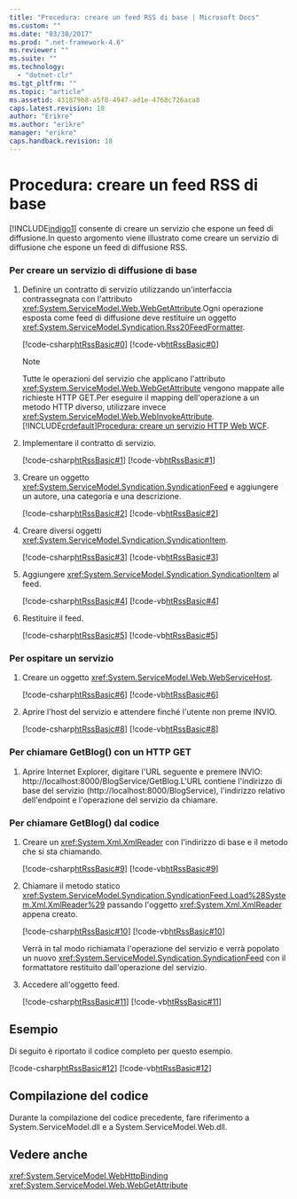 ```yaml
---
title: "Procedura: creare un feed RSS di base | Microsoft Docs"
ms.custom: ""
ms.date: "03/30/2017"
ms.prod: ".net-framework-4.6"
ms.reviewer: ""
ms.suite: ""
ms.technology: 
  - "dotnet-clr"
ms.tgt_pltfrm: ""
ms.topic: "article"
ms.assetid: 431879b8-a5f8-4947-ad1e-4768c726aca8
caps.latest.revision: 18
author: "Erikre"
ms.author: "erikre"
manager: "erikre"
caps.handback.revision: 18
---
```

# Procedura: creare un feed RSS di base
[!INCLUDE[indigo1](../../../../includes/indigo1-md.md)] consente di creare un servizio che espone un feed di diffusione.In questo argomento viene illustrato come creare un servizio di diffusione che espone un feed di diffusione RSS.  
  
### Per creare un servizio di diffusione di base  
  
1.  Definire un contratto di servizio utilizzando un'interfaccia contrassegnata con l'attributo <xref:System.ServiceModel.Web.WebGetAttribute>.Ogni operazione esposta come feed di diffusione deve restituire un oggetto <xref:System.ServiceModel.Syndication.Rss20FeedFormatter>.  
  
     [!code-csharp[htRssBasic#0](../../../../samples/snippets/csharp/VS_Snippets_CFX/htrssbasic/cs/program.cs#0)]
     [!code-vb[htRssBasic#0](../../../../samples/snippets/visualbasic/VS_Snippets_CFX/htrssbasic/vb/program.vb#0)]  
  
    > [!NOTE]
    >  Tutte le operazioni del servizio che applicano l'attributo <xref:System.ServiceModel.Web.WebGetAttribute> vengono mappate alle richieste HTTP GET.Per eseguire il mapping dell'operazione a un metodo HTTP diverso, utilizzare invece <xref:System.ServiceModel.Web.WebInvokeAttribute>.[!INCLUDE[crdefault](../../../../includes/crdefault-md.md)][Procedura: creare un servizio HTTP Web WCF](../../../../docs/framework/wcf/feature-details/how-to-create-a-basic-wcf-web-http-service.md).  
  
2.  Implementare il contratto di servizio.  
  
     [!code-csharp[htRssBasic#1](../../../../samples/snippets/csharp/VS_Snippets_CFX/htrssbasic/cs/program.cs#1)]
     [!code-vb[htRssBasic#1](../../../../samples/snippets/visualbasic/VS_Snippets_CFX/htrssbasic/vb/program.vb#1)]  
  
3.  Creare un oggetto <xref:System.ServiceModel.Syndication.SyndicationFeed> e aggiungere un autore, una categoria e una descrizione.  
  
     [!code-csharp[htRssBasic#2](../../../../samples/snippets/csharp/VS_Snippets_CFX/htrssbasic/cs/program.cs#2)]
     [!code-vb[htRssBasic#2](../../../../samples/snippets/visualbasic/VS_Snippets_CFX/htrssbasic/vb/program.vb#2)]  
  
4.  Creare diversi oggetti <xref:System.ServiceModel.Syndication.SyndicationItem>.  
  
     [!code-csharp[htRssBasic#3](../../../../samples/snippets/csharp/VS_Snippets_CFX/htrssbasic/cs/program.cs#3)]
     [!code-vb[htRssBasic#3](../../../../samples/snippets/visualbasic/VS_Snippets_CFX/htrssbasic/vb/program.vb#3)]  
  
5.  Aggiungere <xref:System.ServiceModel.Syndication.SyndicationItem> al feed.  
  
     [!code-csharp[htRssBasic#4](../../../../samples/snippets/csharp/VS_Snippets_CFX/htrssbasic/cs/program.cs#4)]
     [!code-vb[htRssBasic#4](../../../../samples/snippets/visualbasic/VS_Snippets_CFX/htrssbasic/vb/program.vb#4)]  
  
6.  Restituire il feed.  
  
     [!code-csharp[htRssBasic#5](../../../../samples/snippets/csharp/VS_Snippets_CFX/htrssbasic/cs/program.cs#5)]
     [!code-vb[htRssBasic#5](../../../../samples/snippets/visualbasic/VS_Snippets_CFX/htrssbasic/vb/program.vb#5)]  
  
### Per ospitare un servizio  
  
1.  Creare un oggetto <xref:System.ServiceModel.Web.WebServiceHost>.  
  
     [!code-csharp[htRssBasic#6](../../../../samples/snippets/csharp/VS_Snippets_CFX/htrssbasic/cs/program.cs#6)]
     [!code-vb[htRssBasic#6](../../../../samples/snippets/visualbasic/VS_Snippets_CFX/htrssbasic/vb/program.vb#6)]  
  
2.  Aprire l'host del servizio e attendere finché l'utente non preme INVIO.  
  
     [!code-csharp[htRssBasic#8](../../../../samples/snippets/csharp/VS_Snippets_CFX/htrssbasic/cs/program.cs#8)]
     [!code-vb[htRssBasic#8](../../../../samples/snippets/visualbasic/VS_Snippets_CFX/htrssbasic/vb/program.vb#8)]  
  
### Per chiamare GetBlog\(\) con un HTTP GET  
  
1.  Aprire Internet Explorer, digitare l'URL seguente e premere INVIO: http:\/\/localhost:8000\/BlogService\/GetBlog.L'URL contiene l'indirizzo di base del servizio \(http:\/\/localhost:8000\/BlogService\), l'indirizzo relativo dell'endpoint e l'operazione del servizio da chiamare.  
  
### Per chiamare GetBlog\(\) dal codice  
  
1.  Creare un <xref:System.Xml.XmlReader> con l'indirizzo di base e il metodo che si sta chiamando.  
  
     [!code-csharp[htRssBasic#9](../../../../samples/snippets/csharp/VS_Snippets_CFX/htrssbasic/cs/snippets.cs#9)]
     [!code-vb[htRssBasic#9](../../../../samples/snippets/visualbasic/VS_Snippets_CFX/htrssbasic/vb/snippets.vb#9)]  
  
2.  Chiamare il metodo statico <xref:System.ServiceModel.Syndication.SyndicationFeed.Load%28System.Xml.XmlReader%29> passando l'oggetto <xref:System.Xml.XmlReader> appena creato.  
  
     [!code-csharp[htRssBasic#10](../../../../samples/snippets/csharp/VS_Snippets_CFX/htrssbasic/cs/snippets.cs#10)]
     [!code-vb[htRssBasic#10](../../../../samples/snippets/visualbasic/VS_Snippets_CFX/htrssbasic/vb/snippets.vb#10)]  
  
     Verrà in tal modo richiamata l'operazione del servizio e verrà popolato un nuovo <xref:System.ServiceModel.Syndication.SyndicationFeed> con il formattatore restituito dall'operazione del servizio.  
  
3.  Accedere all'oggetto feed.  
  
     [!code-csharp[htRssBasic#11](../../../../samples/snippets/csharp/VS_Snippets_CFX/htrssbasic/cs/snippets.cs#11)]
     [!code-vb[htRssBasic#11](../../../../samples/snippets/visualbasic/VS_Snippets_CFX/htrssbasic/vb/snippets.vb#11)]  
  
## Esempio  
 Di seguito è riportato il codice completo per questo esempio.  
  
 [!code-csharp[htRssBasic#12](../../../../samples/snippets/csharp/VS_Snippets_CFX/htrssbasic/cs/program.cs#12)]
 [!code-vb[htRssBasic#12](../../../../samples/snippets/visualbasic/VS_Snippets_CFX/htrssbasic/vb/program.vb#12)]  
  
## Compilazione del codice  
 Durante la compilazione del codice precedente, fare riferimento a System.ServiceModel.dll e a System.ServiceModel.Web.dll.  
  
## Vedere anche  
 <xref:System.ServiceModel.WebHttpBinding>   
 <xref:System.ServiceModel.Web.WebGetAttribute>